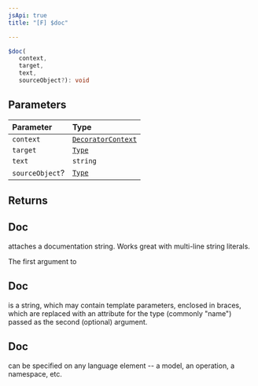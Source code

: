 ```yaml
---
jsApi: true
title: "[F] $doc"

---
```

```ts
$doc(
   context, 
   target, 
   text, 
   sourceObject?): void
```

## Parameters

| Parameter | Type |
| :------ | :------ |
| `context` | [`DecoratorContext`](../interfaces/DecoratorContext.md) |
| `target` | [`Type`](../type-aliases/Type.md) |
| `text` | `string` |
| `sourceObject`? | [`Type`](../type-aliases/Type.md) |

## Returns

## Doc

attaches a documentation string. Works great with multi-line string literals.

The first argument to

## Doc

is a string, which may contain template parameters, enclosed in braces,
which are replaced with an attribute for the type (commonly "name") passed as the second (optional) argument.

## Doc

can be specified on any language element -- a model, an operation, a namespace, etc.
